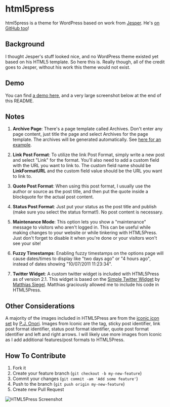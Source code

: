 html5press
==================
html5press is a theme for WordPress based on work from [Jesper](http://jayj.dk/2009/a-free-html5-and-css3-theme/ "Original work"). He's [on GitHub too](https://github.com/jayj)!


Background
-----------------------------
I thought Jesper's stuff looked nice, and no WordPress theme existed yet based on his HTML5 template. So here this is. Really though, all of the credit goes to Jesper, without his work this theme would not exist.


Demo
-----------------------------
You can find [a demo here](http://longren.org/), and a very large screenshot below at the end of this README.


Notes
-----------------------------
1. __Archive Page__: There's a page template called Archives. Don't enter any page content, just title the page and select Archives for the page template. The archives will be generated automatically. See [here for an example](http://longren.org/archives/ "HTML5Press Archives Demo").

2. __Link Post Format__: To utilize the link Post Format, simply write a new post and select "Link" for the format. You'll also need to add a custom field with the URL you want to link to. The custom field name should be __LinkFormatURL__ and the custom field value should be the URL you want to link to.

3. __Quote Post Format__: When using this post format, I usually use the author or source as the post title, and then put the quote inside a blockquote for the actual post content.

4. __Status Post Format__: Just put your status as the post title and publish (make sure you select the status format!). No post content is necessary.

5. __Maintenance Mode__: This option lets you show a "maintenance" message to visitors who aren't logged in. This can be useful while making changes to your website or while tinkering with HTML5Press. Just don't forget to disable it when you're done or your visitors won't see your site!

6. __Fuzzy Timestamps__: Enabling fuzzy timestamps on the options page will cause dates/times to display like "two days ago" or "4 hours ago", instead of dates showing "10/07/2011 11:23:34".

7. __Twitter Widget__: A custom twitter widget is included with HTML5Press as of version 2.1. This widget is based on the [Simple Twitter Widget](https://github.com/matthiassiegel/Simple-Twitter-Widget "Simple Twitter Widget") by [Matthias Siegel](http://chipsandtv.com "Matthias Siegel Home Page"). Matthias graciously allowed me to include his code in HTML5Press.


Other Considerations
-----------------------------
A majority of the images included in HTML5Press are from the [iconic icon set](http://somerandomdude.com/projects/iconic/ "Iconic Icons!") by [P.J. Onori](http://somerandomdude.com/ "Some Random Dude"). Images from Iconic are the tag, sticky post identifier, link post format identifier, status post format identifier, quote post format identifier and left and right arrows. I will likely use more images from Iconic as I add additional features/post formats to HTML5Press.


How To Contribute
-----------------------------
1. Fork it
2. Create your feature branch (`git checkout -b my-new-feature`)
3. Commit your changes (`git commit -am 'Add some feature'`)
4. Push to the branch (`git push origin my-new-feature`)
5. Create new Pull Request


![HTML5Press Screenshot](http://i.imgur.com/zKWAhzz.png "HTML5Press Screenshot")
